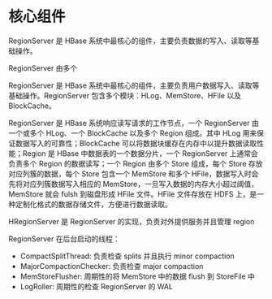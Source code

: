 # 核心组件

RegionServer 是 HBase 系统中最核心的组件，主要负责数据的写入、读取等基础操作。

RegionServer 由多个



RegionServer 是 HBase 系统中最核心的组件，主要负责用户数据写入、读取等基础操作。RegionServer 包含多个模块：HLog、MemStore、HFile 以及 BlockCache。

RegionServer 是 HBase 系统响应读写请求的工作节点，一个 RegionServer 由一个或多个 HLog、一个 BlockCache 以及多个 Region 组成。其中 HLog 用来保证数据写入的可靠性；BlockCache 可以将数据块缓存在内存中以提升数据读取性能；Region 是 HBase 中数据表的一个数据分片，一个 RegionServer 上通常会负责多个 Region 的数据读写；一个 Region 由多个 Store 组成，每个 Store 存放对应列簇的数据，每个 Store 包含一个 MemStore 和多个 HFile，数据写入时会先将对应列簇数据写入相应的 MemStore，一旦写入数据的内存大小超过阈值，MemStore 就会 fulsh 到磁盘形成 HFile 文件。HFile 文件存放在 HDFS 上，是一种定制化格式的数据存储文件，方便进行数据读取。





HRegionServer 是 RegionServer 的实现，负责对外提供服务并且管理 region





RegionServer 在后台启动的线程：

- CompactSplitThread: 负责检查 splits 并且执行 minor compaction
- MajorCompactionChecker: 负责检查 major compaction
- MemStoreFlusher: 周期性的将 MemStore 中的数据 flush 到 StoreFile 中
- LogRoller: 周期性的检查 RegionServer 的 WAL

